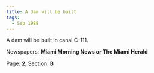 ```yaml
---  
title: A dam will be built  
tags:  
  - Sep 1988  
---  
```

  
A dam will be built in canal C-111.  
  
Newspapers: **Miami Morning News or The Miami Herald**  
  
Page: **2**, Section: **B** 

